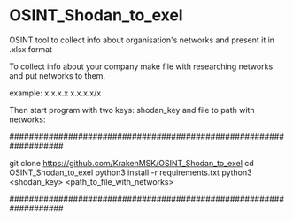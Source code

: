 # OSINT_Shodan_to_exel
OSINT tool to collect info about organisation's networks and present it in .xlsx format

To collect info about your company make file with researching networks and put networks to them.


example:
x.x.x.x
x.x.x.x/x

Then start program with two keys: shodan_key and file to path with networks:


###################################################################

git clone https://github.com/KrakenMSK/OSINT_Shodan_to_exel
cd OSINT_Shodan_to_exel
python3 install -r requirements.txt
python3 <shodan_key> <path_to_file_with_networks>

###################################################################
